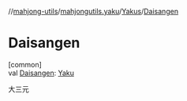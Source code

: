//[mahjong-utils](../../../index.md)/[mahjongutils.yaku](../index.md)/[Yakus](index.md)/[Daisangen](-daisangen.md)

# Daisangen

[common]\
val [Daisangen](-daisangen.md): [Yaku](../-yaku/index.md)

大三元
